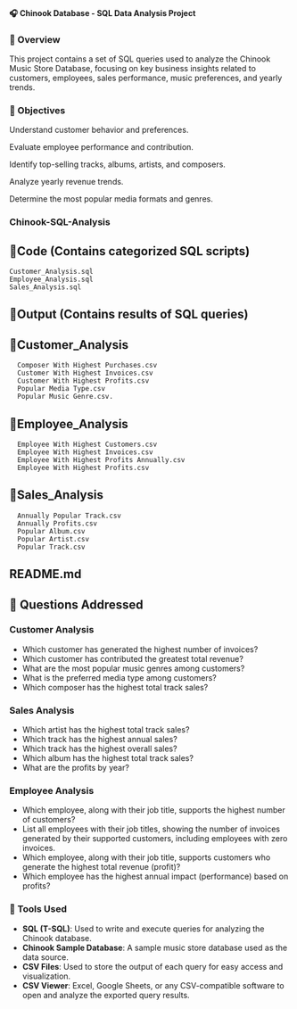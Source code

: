 #### 🎧 Chinook Database - SQL Data Analysis Project

### 📌 Overview

This project contains a set of SQL queries used to analyze the Chinook Music Store Database, focusing on key business insights related to customers, employees, sales performance, music preferences, and yearly trends.

### 🧠 Objectives

Understand customer behavior and preferences.

Evaluate employee performance and contribution.

Identify top-selling tracks, albums, artists, and composers.

Analyze yearly revenue trends.

Determine the most popular media formats and genres.

### Chinook-SQL-Analysis
  ## 📁Code               (Contains categorized SQL scripts)
    Customer_Analysis.sql
    Employee_Analysis.sql
    Sales_Analysis.sql

 ## 📁Output             (Contains results of SQL queries)
  ## 📁Customer_Analysis
      Composer With Highest Purchases.csv
      Customer With Highest Invoices.csv
      Customer With Highest Profits.csv
      Popular Media Type.csv
      Popular Music Genre.csv.

  ## 📁Employee_Analysis
      Employee With Highest Customers.csv
      Employee With Highest Invoices.csv
      Employee With Highest Profits Annually.csv
      Employee With Highest Profits.csv

  ## 📁Sales_Analysis
      Annually Popular Track.csv
      Annually Profits.csv
      Popular Album.csv
      Popular Artist.csv
      Popular Track.csv

 ## README.md


## 📝 Questions Addressed

### Customer Analysis
- Which customer has generated the highest number of invoices?
- Which customer has contributed the greatest total revenue?
- What are the most popular music genres among customers?
- What is the preferred media type among customers?
- Which composer has the highest total track sales?

### Sales Analysis
- Which artist has the highest total track sales?
- Which track has the highest annual sales?
- Which track has the highest overall sales?
- Which album has the highest total track sales?
- What are the profits by year?

### Employee Analysis
- Which employee, along with their job title, supports the highest number of customers?
- List all employees with their job titles, showing the number of invoices generated by their supported customers, including employees with zero invoices.
- Which employee, along with their job title, supports customers who generate the highest total revenue (profit)?
- Which employee has the highest annual impact (performance) based on profits?

### 🧰 Tools Used

- **SQL (T-SQL)**: Used to write and execute queries for analyzing the Chinook database.
- **Chinook Sample Database**: A sample music store database used as the data source.
- **CSV Files**: Used to store the output of each query for easy access and visualization.
- **CSV Viewer**: Excel, Google Sheets, or any CSV-compatible software to open and analyze the exported query results.


